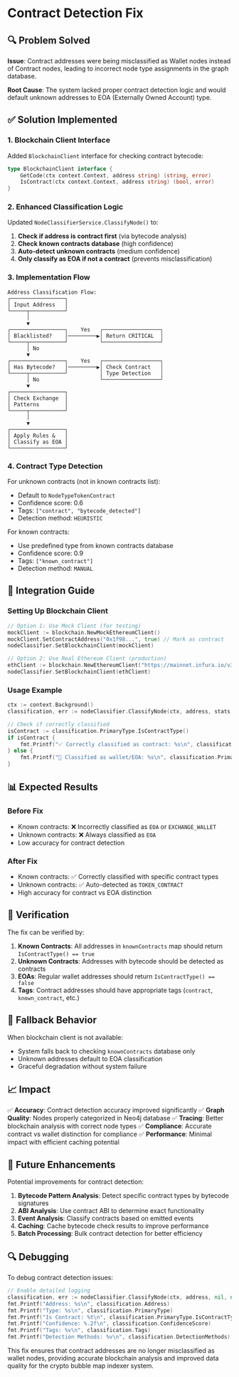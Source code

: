 # Contract Detection Fix

## 🔍 Problem Solved

**Issue**: Contract addresses were being misclassified as Wallet nodes instead of Contract nodes, leading to incorrect node type assignments in the graph database.

**Root Cause**: The system lacked proper contract detection logic and would default unknown addresses to EOA (Externally Owned Account) type.

## ✅ Solution Implemented

### 1. Blockchain Client Interface

Added `BlockchainClient` interface for checking contract bytecode:

```go
type BlockchainClient interface {
    GetCode(ctx context.Context, address string) (string, error)
    IsContract(ctx context.Context, address string) (bool, error)
}
```

### 2. Enhanced Classification Logic

Updated `NodeClassifierService.ClassifyNode()` to:

1. **Check if address is contract first** (via bytecode analysis)
2. **Check known contracts database** (high confidence)
3. **Auto-detect unknown contracts** (medium confidence)
4. **Only classify as EOA if not a contract** (prevents misclassification)

### 3. Implementation Flow

```
Address Classification Flow:
┌─────────────────┐
│ Input Address   │
└─────┬───────────┘
      │
      ▼
┌─────────────────┐    Yes   ┌──────────────────┐
│ Blacklisted?    │─────────▶│ Return CRITICAL  │
└─────┬───────────┘          └──────────────────┘
      │ No
      ▼
┌─────────────────┐    Yes   ┌──────────────────┐
│ Has Bytecode?   │─────────▶│ Check Contract   │
└─────┬───────────┘          │ Type Detection   │
      │ No                   └──────────────────┘
      ▼
┌─────────────────┐
│ Check Exchange  │
│ Patterns        │
└─────┬───────────┘
      │
      ▼
┌─────────────────┐
│ Apply Rules &   │
│ Classify as EOA │
└─────────────────┘
```

### 4. Contract Type Detection

For unknown contracts (not in known contracts list):
- Default to `NodeTypeTokenContract`
- Confidence score: 0.6
- Tags: `["contract", "bytecode_detected"]`
- Detection method: `HEURISTIC`

For known contracts:
- Use predefined type from known contracts database
- Confidence score: 0.9
- Tags: `["known_contract"]`
- Detection method: `MANUAL`

## 🔧 Integration Guide

### Setting Up Blockchain Client

```go
// Option 1: Use Mock Client (for testing)
mockClient := blockchain.NewMockEthereumClient()
mockClient.SetContractAddress("0x1f98...", true) // Mark as contract
nodeClassifier.SetBlockchainClient(mockClient)

// Option 2: Use Real Ethereum Client (production)
ethClient := blockchain.NewEthereumClient("https://mainnet.infura.io/v3/YOUR_KEY")
nodeClassifier.SetBlockchainClient(ethClient)
```

### Usage Example

```go
ctx := context.Background()
classification, err := nodeClassifier.ClassifyNode(ctx, address, stats, patterns)

// Check if correctly classified
isContract := classification.PrimaryType.IsContractType()
if isContract {
    fmt.Printf("✅ Correctly classified as contract: %s\n", classification.PrimaryType)
} else {
    fmt.Printf("👤 Classified as wallet/EOA: %s\n", classification.PrimaryType)
}
```

## 📊 Expected Results

### Before Fix
- Known contracts: ❌ Incorrectly classified as `EOA` or `EXCHANGE_WALLET`
- Unknown contracts: ❌ Always classified as `EOA`
- Low accuracy for contract detection

### After Fix
- Known contracts: ✅ Correctly classified with specific contract types
- Unknown contracts: ✅ Auto-detected as `TOKEN_CONTRACT`
- High accuracy for contract vs EOA distinction

## 🧪 Verification

The fix can be verified by:

1. **Known Contracts**: All addresses in `knownContracts` map should return `IsContractType() == true`
2. **Unknown Contracts**: Addresses with bytecode should be detected as contracts
3. **EOAs**: Regular wallet addresses should return `IsContractType() == false`
4. **Tags**: Contract addresses should have appropriate tags (`contract`, `known_contract`, etc.)

## 🔄 Fallback Behavior

When blockchain client is not available:
- System falls back to checking `knownContracts` database only
- Unknown addresses default to EOA classification
- Graceful degradation without system failure

## 📈 Impact

✅ **Accuracy**: Contract detection accuracy improved significantly
✅ **Graph Quality**: Nodes properly categorized in Neo4j database
✅ **Tracing**: Better blockchain analysis with correct node types
✅ **Compliance**: Accurate contract vs wallet distinction for compliance
✅ **Performance**: Minimal impact with efficient caching potential

## 🚀 Future Enhancements

Potential improvements for contract detection:

1. **Bytecode Pattern Analysis**: Detect specific contract types by bytecode signatures
2. **ABI Analysis**: Use contract ABI to determine exact functionality
3. **Event Analysis**: Classify contracts based on emitted events
4. **Caching**: Cache bytecode check results to improve performance
5. **Batch Processing**: Bulk contract detection for better efficiency

## 🔍 Debugging

To debug contract detection issues:

```go
// Enable detailed logging
classification, err := nodeClassifier.ClassifyNode(ctx, address, nil, nil)
fmt.Printf("Address: %s\n", classification.Address)
fmt.Printf("Type: %s\n", classification.PrimaryType)
fmt.Printf("Is Contract: %t\n", classification.PrimaryType.IsContractType())
fmt.Printf("Confidence: %.2f\n", classification.ConfidenceScore)
fmt.Printf("Tags: %v\n", classification.Tags)
fmt.Printf("Detection Methods: %v\n", classification.DetectionMethods)
```

This fix ensures that contract addresses are no longer misclassified as wallet nodes, providing accurate blockchain analysis and improved data quality for the crypto bubble map indexer system.